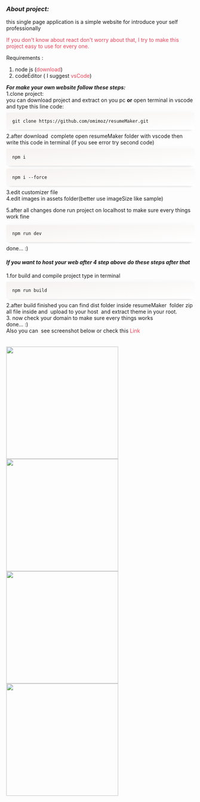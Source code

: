 <h3 style="text-align: left;"><em><strong>About project:</strong></em></h3>
<p style="text-align: left;">this single page application is a simple website for introduce your self professionally</p>
<p style="color: #ef4056;">If you don't know about react don't worry about that, I try to make this project easy to use for every one.</p>
Requirements :
<ol>
 	<li>node js (<a style="color: #ef4056; text-decoration: none;" href="https://nodejs.org/en/">download</a>)</li>
 	<li>codeEditor ( I suggest <a style="color: #ef4056; text-decoration: none;" href="https://code.visualstudio.com/download">vsCode</a>)</li>
</ol>
<strong><em>For make your own website follow these steps:</em></strong>
<div style="text-align: left;">1.clone project:</div>
<div style="text-align: left;">you can download project and extract on you pc <strong>or</strong> open terminal in vscode and type this line code:</div>
<div style="background: linear-gradient(to bottom right,#f5f2f0 0,#fff 100%); padding: 1rem; margin: 0.5rem 0; overflow: auto; box-shadow: 0 6px 12px -17px rgb(50 50 93 / 25%), 0 7px 6px -8px rgb(0 0 0 / 30%), 0 -6px 16px -6px rgb(0 0 0 / 3%);"><code>git clone https://github.com/omimoz/resumeMaker.git</code></div>
<div style="text-align: left;">2.after download  complete open resumeMaker folder with vscode then write this code in terminal (if you see error try second code)</div>
<div style="background: linear-gradient(to bottom right,#f5f2f0 0,#fff 100%); padding: 1rem; margin: 0.5rem 0; overflow: auto; box-shadow: 0 6px 12px -17px rgb(50 50 93 / 25%), 0 7px 6px -8px rgb(0 0 0 / 30%), 0 -6px 16px -6px rgb(0 0 0 / 3%);"><code>npm i</code></div>
<div style="background: linear-gradient(to bottom right,#f5f2f0 0,#fff 100%); padding: 1rem; margin: 0.5rem 0; overflow: auto; box-shadow: 0 6px 12px -17px rgb(50 50 93 / 25%), 0 7px 6px -8px rgb(0 0 0 / 30%), 0 -6px 16px -6px rgb(0 0 0 / 3%);"><code>npm i --force</code></div>
<div style="text-align: left;">3.edit customizer file</div>
<div style="text-align: left;">4.edit images in assets folder(better use imageSize like sample)</div>
<div style="text-align: left;">

5.after all changes done run project on localhost to make sure every things work fine
<div style="background: linear-gradient(to bottom right,#f5f2f0 0,#fff 100%); padding: 1rem; margin: 0.5rem 0; overflow: auto; box-shadow: 0 6px 12px -17px rgb(50 50 93 / 25%), 0 7px 6px -8px rgb(0 0 0 / 30%), 0 -6px 16px -6px rgb(0 0 0 / 3%);"><code>npm run dev</code></div>
</div>
<div style="text-align: left;">done... :)</div>
<h4 style="text-align: left;"><em><strong>If you want to host your web after 4 step above do these steps after that</strong></em></h4>
<div style="text-align: left;">1.for build and compile project type in terminal</div>
<div style="background: linear-gradient(to bottom right,#f5f2f0 0,#fff 100%); padding: 1rem; margin: 0.5rem 0; overflow: auto; box-shadow: 0 6px 12px -17px rgb(50 50 93 / 25%), 0 7px 6px -8px rgb(0 0 0 / 30%), 0 -6px 16px -6px rgb(0 0 0 / 3%);"><code>npm run build</code></div>
<div style="text-align: left;">2.after build finished you can find dist folder inside resumeMaker  folder zip all file inside and  upload to your host  and extract theme in your root.</div>
<div style="text-align: left;">3. now check your domain to make sure every things works</div>
<div>done... :)</div>
<div>Also you can  see screenshot below or check this <a style="color: #ef4056; text-decoration: none;" href="http://o-moazzami.com/">Link</a></div>
<br/>
<br/>
<div><img src="https://o-moazzami.com/1.jpg" alt="" width="300" /><br/> <img  src="https://o-moazzami.com/2.jpg" alt="" width="300"/><br/> <img  src="https://o-moazzami.com/3.jpg" alt="" width="300"/><br/> <img  src="https://o-moazzami.com/4.jpg" alt="" width="300" /></div>
